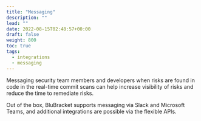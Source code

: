 ```yaml
---
title: "Messaging"
description: ""
lead: ""
date: 2022-08-15T02:48:57+00:00
draft: false
weight: 800
toc: true
tags:
  - integrations
  - messaging
---
```


Messaging security team members and developers when risks are found in code in the real-time commit scans can help increase visibility of risks and reduce the time to remediate risks.

Out of the box, BluBracket supports messaging via Slack and Microsoft Teams, and additional integrations are possible via the flexible APIs.
